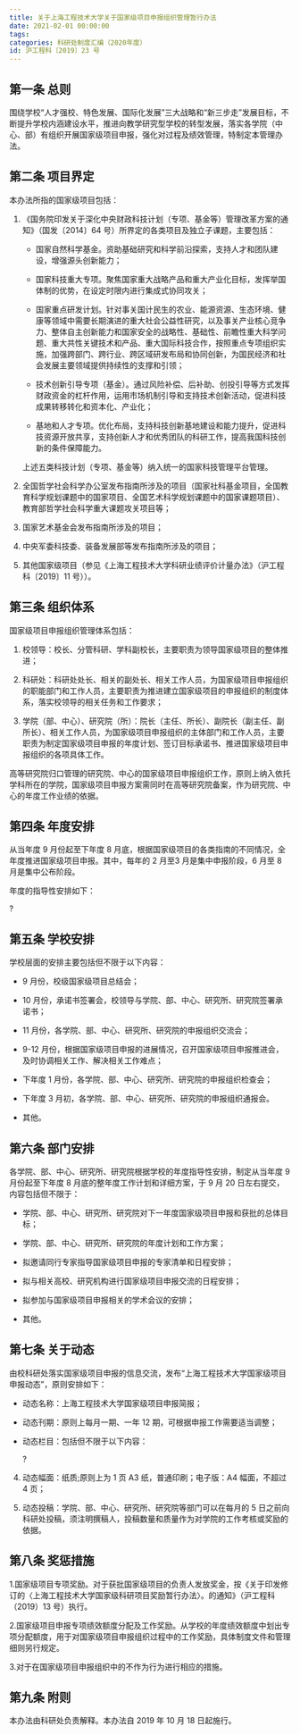 ```yaml
---
title: 关于上海工程技术大学关于国家级项目申报组织管理暂行办法
date: 2021-02-01 00:00:00
tags: 
categories: 科研处制度汇编（2020年度）
id: 沪工程科〔2019〕23 号
---
```


## 第一条 总则

围绕学校“人才强校、特色发展、国际化发展”三大战略和“新三步走”发展目标，不断提升学校内涵建设水平，推进向教学研究型学校的转型发展，落实各学院（中心、部）有组织开展国家级项目申报，强化对过程及绩效管理，特制定本管理办法。

## 第二条 项目界定

本办法所指的国家级项目包括：

1. 《国务院印发关于深化中央财政科技计划（专项、基金等）管理改革方案的通知》（国发〔2014〕64 号）所界定的各类项目及独立子课题，主要包括：

   - 国家自然科学基金。资助基础研究和科学前沿探索，支持人才和团队建设，增强源头创新能力；

   - 国家科技重大专项。聚焦国家重大战略产品和重大产业化目标，发挥举国体制的优势，在设定时限内进行集成式协同攻关；

   - 国家重点研发计划。针对事关国计民生的农业、能源资源、生态环境、健康等领域中需要长期演进的重大社会公益性研究，以及事关产业核心竞争力、整体自主创新能力和国家安全的战略性、基础性、前瞻性重大科学问题、重大共性关键技术和产品、重大国际科技合作，按照重点专项组织实施，加强跨部门、跨行业、跨区域研发布局和协同创新，为国民经济和社会发展主要领域提供持续性的支撑和引领；

   - 技术创新引导专项（基金）。通过风险补偿、后补助、创投引导等方式发挥财政资金的杠杆作用，运用市场机制引导和支持技术创新活动，促进科技成果转移转化和资本化、产业化；

   - 基地和人才专项。优化布局，支持科技创新基地建设和能力提升，促进科技资源开放共享，支持创新人才和优秀团队的科研工作，提高我国科技创新的条件保障能力。

   上述五类科技计划（专项、基金等）纳入统一的国家科技管理平台管理。

2. 全国哲学社会科学办公室发布指南所涉及的项目（国家社科基金项目，全国教育科学规划课题中的国家项目、全国艺术科学规划课题中的国家课题项目）、教育部哲学社会科学重大课题攻关项目等；

3. 国家艺术基金会发布指南所涉及的项目；

4. 中央军委科技委、装备发展部等发布指南所涉及的项目；

5. 其他国家级项目（参见《上海工程技术大学科研业绩评价计量办法》（沪工程科〔2019〕11 号））。

## 第三条 组织体系

国家级项目申报组织管理体系包括：

1. 校领导：校长、分管科研、学科副校长，主要职责为领导国家级项目的整体推进；

2. 科研处：科研处处长、相关的副处长、相关工作人员，为国家级项目申报组织的职能部门和工作人员，主要职责为推进建立国家级项目的申报组织的制度体系，落实校领导的相关任务和工作要求；

3. 学院（部、中心）、研究院（所）：院长（主任、所长）、副院长（副主任、副所长）、相关工作人员，为国家级项目申报组织的主体部门和工作人员，主要职责为制定国家级项目申报的年度计划、签订目标承诺书、推进国家级项目申报组织的各项具体工作。

高等研究院归口管理的研究院、中心的国家级项目申报组织工作，原则上纳入依托学科所在的学院，国家级项目申报方案需同时在高等研究院备案，作为研究院、中心的年度工作业绩的依据。

## 第四条 年度安排

从当年度 9 月份起至下年度 8 月底，根据国家级项目的各类指南的不同情况，全年度推进国家级项目申报。其中，每年的 2 月至3 月是集中申报阶段，6 月至 8 月是集中公布阶段。

年度的指导性安排如下：

?

## 第五条 学校安排

学校层面的安排主要包括但不限于以下内容：

- 9 月份，校级国家级项目总结会；

- 10 月份，承诺书签署会，校领导与学院、部、中心、研究所、研究院签署承诺书；

- 11 月份，各学院、部、中心、研究所、研究院的申报组织交流会；

- 9-12 月份，根据国家级项目申报的进展情况，召开国家级项目申报推进会，及时协调相关工作、解决相关工作难点；

- 下年度 1 月份，各学院、部、中心、研究所、研究院的申报组织检查会；

- 下年度 3 月初，各学院、部、中心、研究所、研究院的申报组织通报会。

- 其他。

## 第六条 部门安排

各学院、部、中心、研究所、研究院根据学校的年度指导性安排，制定从当年度 9 月份起至下年度 8 月底的整年度工作计划和详细方案，于 9 月 20 日左右提交，内容包括但不限于：

- 学院、部、中心、研究所、研究院对下一年度国家级项目申报和获批的总体目标；

- 学院、部、中心、研究所、研究院的年度计划和工作方案；

- 拟邀请同行专家指导国家级项目申报的专家清单和日程安排；

- 拟与相关高校、研究机构进行国家级项目申报交流的日程安排；

- 拟参加与国家级项目申报相关的学术会议的安排；

- 其他。

## 第七条 关于动态

由校科研处落实国家级项目申报的信息交流，发布“上海工程技术大学国家级项目申报动态”，原则安排如下：

- 动态名称：上海工程技术大学国家级项目申报简报；

- 动态刊期：原则上每月一期、一年 12 期，可根据申报工作需要适当调整；

- 动态栏目：包括但不限于以下内容：

  ?

4. 动态幅面：纸质;原则上为 1 页 A3 纸，普通印刷；电子版：A4 幅面，不超过 4 页；

5. 动态投稿：学院、部、中心、研究所、研究院等部门可以在每月的 5 日之前向科研处投稿，须注明撰稿人，投稿数量和质量作为对学院的工作考核或奖励的依据。

## 第八条 奖惩措施

1.国家级项目专项奖励。对于获批国家级项目的负责人发放奖金，按《关于印发修订的〈上海工程技术大学国家级科研项目奖励暂行办法〉。的通知》（沪工程科（2019）13 号）执行。

2.国家级项目申报专项绩效额度分配及工作奖励。从学校的年度绩效额度中划出专项分配额度，用于对国家级项目申报组织过程中的工作奖励，具体制度文件和管理细则另行规定。

3.对于在国家级项目申报组织中的不作为行为进行相应的措施。

## 第九条 附则

本办法由科研处负责解释。本办法自 2019 年 10 月 18 日起施行。

